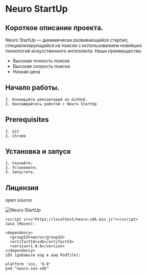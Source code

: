 # Neuro StartUp

## Короткое описание проекта.
Neuro StartUp — динамически развивающийся стартап, специализирующийся на поиске с использованием новейших технологий искусственного интеллекта. Наши преимущества:

* Высокая точность поиска
* Высокая скорость поиска
* Низкая цена

## Начало работы.
    1. Клонируйте репозиторий из GitHub.
    2. Наслаждайтесь работой с Neuro StartUp

## Prerequisites
    1. Git
    2. Chrome
    
## Установка и запуск
    1. Скачайте;
    2. Установите;
    3. Запустите.

## Лицензия
open source 
    
![Neuro StartUp](https://camo.githubusercontent.com/c6727c717cad1e4820481abb87524f90782445c5/68747470733a2f2f692e696d6775722e636f6d2f495a4f525769492e706e67)

```
<script src="https://localhost/neuro.sdk.min.js"></script>
Java (Maven):

<dependency>
  <groupId>neuro</groupId>
  <artifactId>sdk</artifactId>
  <version>1.0.0</version>
</dependency>
iOS (добавьте код в ваш Podfile):

platform :ios, '8.0'
pod "neuro-ios-sdk"





```